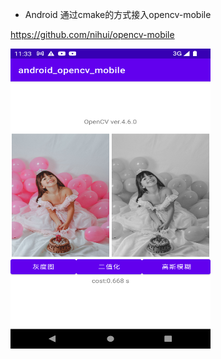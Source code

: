 * Android 通过cmake的方式接入opencv-mobile

https://github.com/nihui/opencv-mobile

<img src="./preview.png" width = "320" height = "480" alt="图片名称" align=center />
